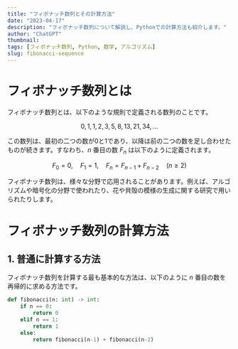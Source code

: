 ```yaml
---
title: "フィボナッチ数列とその計算方法"
date: "2023-04-17"
description: "フィボナッチ数列について解説し、Pythonでの計算方法も紹介します。"
author: "ChatGPT"
thumbnail:
tags: [フィボナッチ数列, Python, 数学, アルゴリズム]
slug: fibonacci-sequence
---
```


# フィボナッチ数列とは

フィボナッチ数列とは、以下のような規則で定義される数列のことです。

$$
0, 1, 1, 2, 3, 5, 8, 13, 21, 34, \ldots
$$

この数列は、最初の二つの数が0と1であり、以降は前の二つの数を足し合わせたものが続きます。すなわち、$n$ 番目の数 $F_n$ は以下のように定義されます。

$$
F_0 = 0, \quad F_1 = 1, \quad F_n = F_{n-1} + F_{n-2} \quad (n \geq 2)
$$

フィボナッチ数列は、様々な分野で応用されることがあります。例えば、アルゴリズムや暗号化の分野で使われたり、花や貝殻の模様の生成に関する研究で用いられたりします。

# フィボナッチ数列の計算方法

## 1. 普通に計算する方法

フィボナッチ数列を計算する最も基本的な方法は、以下のように $n$ 番目の数を再帰的に求める方法です。

```python
def fibonacci(n: int) -> int:
    if n == 0:
        return 0
    elif n == 1:
        return 1
    else:
        return fibonacci(n-1) + fibonacci(n-2)
```